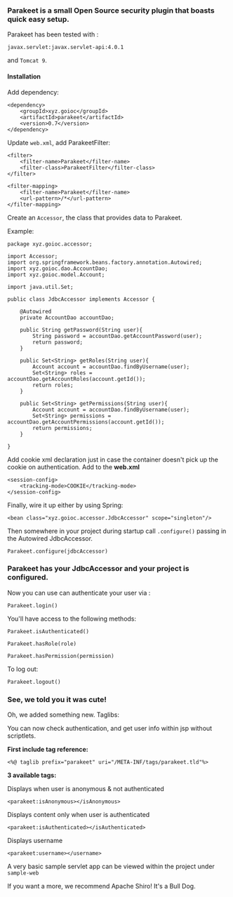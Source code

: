 ### Parakeet is a small Open Source security plugin that boasts quick easy setup.

Parakeet has been tested with :

`javax.servlet:javax.servlet-api:4.0.1`

and `Tomcat 9`.

#### Installation

Add dependency:

```
<dependency>
    <groupId>xyz.goioc</groupId>
    <artifactId>parakeet</artifactId>
    <version>0.7</version>
</dependency>
```

Update `web.xml`, add ParakeetFilter:

```
<filter>
    <filter-name>Parakeet</filter-name>
    <filter-class>ParakeetFilter</filter-class>
</filter>

<filter-mapping>
    <filter-name>Parakeet</filter-name>
    <url-pattern>/*</url-pattern>
</filter-mapping>
```

Create an `Accessor`, the class
that provides data to Parakeet.

Example:

```
package xyz.goioc.accessor;

import Accessor;
import org.springframework.beans.factory.annotation.Autowired;
import xyz.goioc.dao.AccountDao;
import xyz.goioc.model.Account;

import java.util.Set;

public class JdbcAccessor implements Accessor {

    @Autowired
    private AccountDao accountDao;

    public String getPassword(String user){
        String password = accountDao.getAccountPassword(user);
        return password;
    }

    public Set<String> getRoles(String user){
        Account account = accountDao.findByUsername(user);
        Set<String> roles = accountDao.getAccountRoles(account.getId());
        return roles;
    }

    public Set<String> getPermissions(String user){
        Account account = accountDao.findByUsername(user);
        Set<String> permissions = accountDao.getAccountPermissions(account.getId());
        return permissions;
    }

}
```

Add cookie xml declaration just in case the container 
doesn't pick up the cookie on authentication. Add to the **web.xml**

```
<session-config>
    <tracking-mode>COOKIE</tracking-mode>
</session-config>
```

Finally, wire it up either by using Spring:

```
<bean class="xyz.goioc.accessor.JdbcAccessor" scope="singleton"/>
```

Then somewhere in your project during startup call `.configure()` passing 
in the Autowired JdbcAccessor.

```
Parakeet.configure(jdbcAccessor)
```

### Parakeet has your JdbcAccessor and your project is configured. 

Now you can use can authenticate your user via :

`Parakeet.login()`

You'll have access to the following methods:

`Parakeet.isAuthenticated()`

`Parakeet.hasRole(role)`

`Parakeet.hasPermission(permission)`

To log out:

`Parakeet.logout()`

### See, we told you it was cute!

Oh, we added something new. Taglibs:

You can now check authentication, and get user info 
within jsp without scriptlets.

**First include tag reference:**

`<%@ taglib prefix="parakeet" uri="/META-INF/tags/parakeet.tld"%>`

**3 available tags:**

Displays when user is anonymous & not authenticated

`<parakeet:isAnonymous></isAnonymous>`


Displays content only when user is authenticated

`<parakeet:isAuthenticated></isAuthenticated>`


Displays username

`<parakeet:username></username>`


A very basic sample servlet app can be viewed within the project under `sample-web`

If you want a more, we recommend Apache Shiro! It's a Bull Dog.

